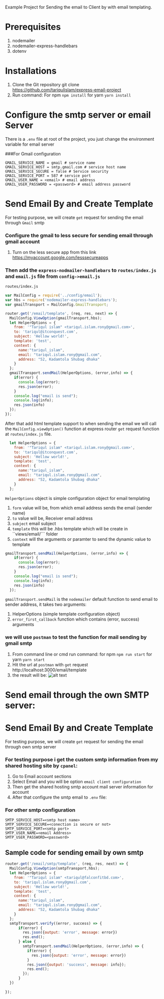 Example Project for Sending the email to Client by with email templating.

# Prerequisites
1. nodemailer
2. nodemailer-express-handlebars
3. dotenv

# Installations

1. Clone the Git repository git clone https://github.com/tariqulislam/express-email-project
2. Run command: For npm ```npm install``` for yarn ```yarn install```

# Configure the smtp server or email Server

There is a ```.env``` file at root of the project, you just change the environment variable for email server

###For Gmail configuration
```
GMAIL_SERVICE_NAME = gmail # service name
GMAIL_SERVICE_HOST = smtp.gmail.com # service host name
GMAIL_SERVICE_SECURE = false # Service security
GMAIL_SERVICE_PORT = 587 # service port
GMAIL_USER_NAME = <email> # email address
GMAIL_USER_PASSWORD = <password> # email address password
```

# Send Email By and Create Template

For testing purpose, we will create ```get``` request for sending the email through ```Gmail``` smtp

### Configure the gmail to less secure for sending email through gmail account
1. Turn on the less secure app from this link https://myaccount.google.com/lesssecureapps

### Then add the ```express-nodmailer-handlebars``` to ```routes/index.js``` and ```email.js``` file from ```config->email.js```

```html
routes/index.js
```

```javascript
var MailConfig = require('../config/email');
var hbs = require('nodemailer-express-handlebars');
var gmailTransport = MailConfig.GmailTransport;
```

```javascript
router.get('/email/template', (req, res, next) => {
  MailConfig.ViewOption(gmailTransport,hbs);
  let HelperOptions = {
    from: '"Tariqul islam" <tariqul.islam.rony@gmail.com>',
    to: 'tariqul@itconquest.com',
    subject: 'Hellow world!',
    template: 'test',
    context: {
      name:"tariqul_islam",
      email: "tariqul.islam.rony@gmail.com",
      address: "52, Kadamtola Shubag dhaka"
    }
  };
  gmailTransport.sendMail(HelperOptions, (error,info) => {
    if(error) {
      console.log(error);
      res.json(error);
    }
    console.log("email is send");
    console.log(info);
    res.json(info)
  });
});
```
After that add html template support to when sending the email we will call the ```MailConfig.viewOption()``` function at express router ```get``` request function at ```routes/index.js``` file.

```javascript
  let HelperOptions = {
    from: '"Tariqul islam" <tariqul.islam.rony@gmail.com>',
    to: 'tariqul@itconquest.com',
    subject: 'Hellow world!',
    template: 'test',
    context: {
      name:"tariqul_islam",
      email: "tariqul.islam.rony@gmail.com",
      address: "52, Kadamtola Shubag dhaka"
    }
  };
```
```HelperOptions``` object is simple configuration object for email templating
1. ```form``` value will be, from which email address sends the email (sender name)
2. ```to``` value will be, Receiver email address
3. ```subject``` email subject
4. ```template``` this will be .hbs template which will be create in ``views/email/``` folder
5. ```context``` will the arguments or paramter to send the dynamic value to template

```javascript
gmailTransport.sendMail(HelperOptions, (error,info) => {
    if(error) {
      console.log(error);
      res.json(error);
    }
    console.log("email is send");
    console.log(info);
    res.json(info)
  });
```
```gmailTransport.sendMail``` is the ```nodemailer``` default function to send email to sender address,
it takes two arguments:
1. HelperOptions (simple template configuration object)
2. ```error_first_callback``` function which contains (error, success) arguments

### we will use ```postman``` to test the function for mail sending by gmail smtp
1. From command line or cmd run command: for npm ```npm run start``` for yarn ```yarn start```
2. Hit the url at ```postman``` with ```get``` request http://localhost:3000/email/template
3. the result will be:
![alt text](https://github.com/tariqulislam/express-email-project/blob/master/gmailtest.jpg)

# Send email through the own SMTP server:

# Send Email By and Create Template

For testing purpose, we will create ```get``` request for sending the email through own smtp server

### For testing purpose i get the custom smtp information from my shared hosting site by ```cpanel```:
1. Go to Email account sections
2. Select Email and you will be option ```email client configuration```
3. Then get the shared hosting smtp account mail server information for account
4. After that configure the smtp email to ```.env``` file:

### For other smtp configuration

```
SMTP_SERVICE_HOST=<smtp host name>
SMTP_SERVICE_SECURE=<conection is secure or not>
SMTP_SERVICE_PORT=<smtp port>
SMTP_USER_NAME=<email Address>
SMTP_USER_PASSWORD=<password>
```
## Sample code for sending email by own smtp
```javascript
router.get('/email/smtp/template', (req, res, next) => {
  MailConfig.ViewOption(smtpTransport,hbs);
  let HelperOptions = {
    from: '"Tariqul islam" <tariqul@falconfitbd.com>',
    to: 'tariqul.islam.rony@gmail.com',
    subject: 'Hellow world!',
    template: 'test',
    context: {
      name:"tariqul_islam",
      email: "tariqul.islam.rony@gmail.com",
      address: "52, Kadamtola Shubag dhaka"
    }
  };
  smtpTransport.verify((error, success) => {
      if(error) {
        res.json({output: 'error', message: error})
        res.end();
      } else {
        smtpTransport.sendMail(HelperOptions, (error,info) => {
          if(error) {
            res.json({output: 'error', message: error})
          }
          res.json({output: 'success', message: info});
          res.end();
        });
      }
  })
  
});
```



